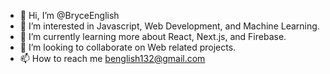 - 👋 Hi, I’m @BryceEnglish
- 👀 I’m interested in Javascript, Web Development, and Machine Learning.
- 🌱 I’m currently learning more about React, Next.js, and Firebase.
- 💞️ I’m looking to collaborate on Web related projects.
- 📫 How to reach me benglish132@gmail.com

<!---
BryceEnglish/BryceEnglish is a ✨ special ✨ repository because its `README.md` (this file) appears on your GitHub profile.
You can click the Preview link to take a look at your changes.
--->
